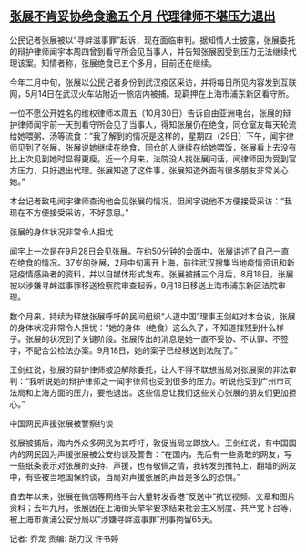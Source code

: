 <!--1604044527000-->
[张展不肯妥协绝食逾五个月   代理律师不堪压力退出](https://www.rfa.org/mandarin/yataibaodao/renquanfazhi/QL-10302020035518.html)
------

<p><span id="docs-internal-guid-64725f81-7fff-a9cd-55ef-3bc39c3d08d7"><p dir="ltr"><span>公民记者张展被以“寻衅滋事罪”起诉，现在面临审判。据知情人士披露，张展委托的辩护律师闻宇本周四曾到看守所会见当事人，并告知张展因受到压力无法继续代理该案。知情者称，张展绝食已五个多月，目前还在继续。</span></p><p dir="ltr"><span> </span></p><p dir="ltr"><span>今年二月中旬，张展以公民记者身份到武汉疫区采访，并将每日所见内容发到互联网，5月14日在武汉火车站附近一旅店内被捕。现羁押在上海市浦东新区看守所。</span></p><p dir="ltr"><span> </span></p><p dir="ltr"><span>一位不愿公开姓名的维权律师本周五（10月30日）告诉自由亚洲电台，张展的辩护律师闻宇前一天到看守所会见了当事人，得知张展仍在绝食，同仓室友每天轮流给她喂粥、汤等流食：“我了解到的情况是这样的，星期四（29日）下午，闻宇律师见到了张展，张展说她继续在绝食，同仓的人继续在给她喂饭，张展看上去没有比上次见到她时显得更瘦。近一个月来，法院没人找张展问话，闻律师因为受到官方压力，只好退出代理。张展知道了这件事，张展知道外面有很多朋友非常关心她。”</span></p><p dir="ltr"><span> </span></p><p dir="ltr"><span>本台记者致电闻宇律师查询他会见张展的情况，但闻宇说他不方便接受采访：“我现在不方便接受采访，不好意思。”</span></p><p dir="ltr"><span> </span></p><p dir="ltr"><span>张展的身体状况非常令人担忧</span></p><p dir="ltr"><span> </span></p><p dir="ltr"><span>闻宇上一次是在9月28日会见张展。在约50分钟的会面中，张展讲述了自己一直在绝食的情况。37岁的张展，2月中旬离开上海，前往武汉搜集当地疫情资讯和新冠疫情感染者的资料，并以自媒体形式发布。张展被捕三个月后，8月18日，张展被以涉嫌寻衅滋事罪移送检察院审查起诉，9月18日移送上海市浦东新区法院审理。</span></p><p dir="ltr"><span> </span></p><p dir="ltr"><span>数个月来，持续为释放张展呼吁的民间组织“人道中国”理事王剑虹对本台说，张展的身体状况非常令人担忧：“她的身体（绝食）这么久了，不知道摧残到什么样子。张展的状况到了关键阶段。张展传出的消息是她一直不妥协、不认罪、不签字，不配合公检法办案。9月18日，她的案子已经移送到法院了。”</span></p><p dir="ltr"><span> </span></p><p dir="ltr"><span>王剑红说，张展的辩护律师被迫解除委托，让人不得不联想当局对张展案的非法审判：“我听说她的辩护律师之一闻宇律师也受到很多的压力。听说他受到广州市司法局和上海方面的压力，要他退出。这些信息让我们这些关心张展的朋友们更加担心。”</span></p><p dir="ltr"><span> </span></p><p dir="ltr"><span>中国网民声援张展被警察约谈</span></p><p dir="ltr"><span> </span></p><p dir="ltr"><span>张展被捕后，海内外众多网民为其呼吁，敦促当局立即放人。王剑红说，有中国国内的网民因为声援张展被公安约谈及警告：“在国内，先后有一些勇敢的网友，写一些纸条表示对张展的支持、声援，也有敬佩之情，我转发到推特上，翻墙的网友中，有些被当地国保约谈，当局对声援张展的声音是多么的恐惧。”</span></p><p dir="ltr"><span> </span></p><p dir="ltr"><span>自去年以来，张展在微信等网络平台大量转发香港“反送中”抗议视频、文章和图片资料；去年九月，张展因在上海街头举伞要求结束社会主义制度、共产党下台等，被上海市黄浦公安分局以“涉嫌寻衅滋事罪”刑事拘留65天。</span></p><p dir="ltr"><span> </span></p><p dir="ltr"><span>记者: 乔龙 责编: 胡力汉 许书婷 </span></p><div><span><br/></span></div></span></p>
